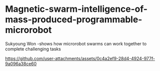 # Magnetic-swarm-intelligence-of-mass-produced-programmable-microrobot
Sukyoung Won -shows how microrobot swarms can work together to complete challenging tasks



https://github.com/user-attachments/assets/0c4a2ef9-28d4-4924-977f-9a096a38ce60

